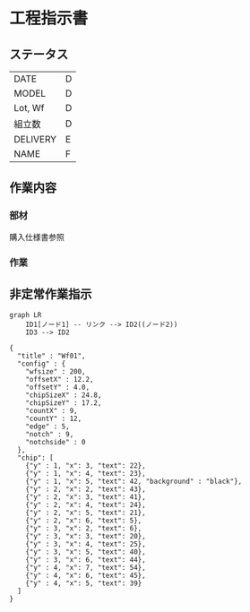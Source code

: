 # 工程指示書

## ステータス
| | |
|:--|:--|
| DATE     | D |
| MODEL    | D |
| Lot, Wf  | D |
| 組立数   | D |
| DELIVERY | E |
| NAME     | F |

## 作業内容

### 部材

購入仕様書参照

### 作業

## 非定常作業指示

```mermaid
graph LR
    ID1[ノード1] -- リンク --> ID2((ノード2))
    ID3 --> ID2
```

```wfmap
{
  "title" : "Wf01",
  "config" : {
    "wfsize" : 200,
    "offsetX" : 12.2,
    "offsetY" : 4.0,
    "chipSizeX" : 24.8,
    "chipSizeY" : 17.2,
    "countX" : 9,
    "countY" : 12,
    "edge" : 5,
    "notch" : 9,
    "notchside" : 0
  },
  "chip": [
    {"y" : 1, "x": 3, "text": 22},
    {"y" : 1, "x": 4, "text": 23},
    {"y" : 1, "x": 5, "text": 42, "background" : "black"},
    {"y" : 2, "x": 2, "text": 43},
    {"y" : 2, "x": 3, "text": 41},
    {"y" : 2, "x": 4, "text": 24},
    {"y" : 2, "x": 5, "text": 21},
    {"y" : 2, "x": 6, "text": 5},
    {"y" : 3, "x": 2, "text": 6},
    {"y" : 3, "x": 3, "text": 20},
    {"y" : 3, "x": 4, "text": 25},
    {"y" : 3, "x": 5, "text": 40},
    {"y" : 3, "x": 6, "text": 44},
    {"y" : 4, "x": 7, "text": 54},
    {"y" : 4, "x": 6, "text": 45},
    {"y" : 4, "x": 5, "text": 39}
  ]
}
```
